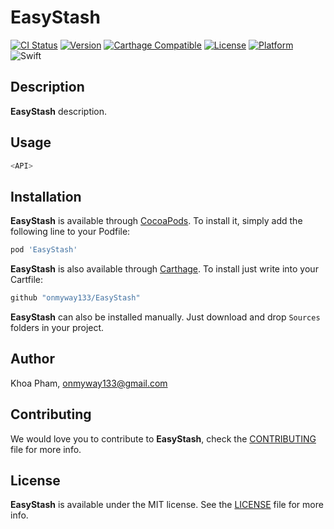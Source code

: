 # EasyStash

[![CI Status](https://img.shields.io/circleci/project/github/onmyway133/EasyStash.svg)](https://circleci.com/gh/onmyway133/EasyStash)
[![Version](https://img.shields.io/cocoapods/v/EasyStash.svg?style=flat)](http://cocoadocs.org/docsets/EasyStash)
[![Carthage Compatible](https://img.shields.io/badge/Carthage-compatible-4BC51D.svg?style=flat)](https://github.com/Carthage/Carthage)
[![License](https://img.shields.io/cocoapods/l/EasyStash.svg?style=flat)](http://cocoadocs.org/docsets/EasyStash)
[![Platform](https://img.shields.io/cocoapods/p/EasyStash.svg?style=flat)](http://cocoadocs.org/docsets/EasyStash)
![Swift](https://img.shields.io/badge/%20in-swift%204.0-orange.svg)

## Description

**EasyStash** description.

## Usage

```swift
<API>
```

## Installation

**EasyStash** is available through [CocoaPods](http://cocoapods.org). To install
it, simply add the following line to your Podfile:

```ruby
pod 'EasyStash'
```

**EasyStash** is also available through [Carthage](https://github.com/Carthage/Carthage).
To install just write into your Cartfile:

```ruby
github "onmyway133/EasyStash"
```

**EasyStash** can also be installed manually. Just download and drop `Sources` folders in your project.

## Author

Khoa Pham, onmyway133@gmail.com

## Contributing

We would love you to contribute to **EasyStash**, check the [CONTRIBUTING](https://github.com/onmyway133/EasyStash/blob/master/CONTRIBUTING.md) file for more info.

## License

**EasyStash** is available under the MIT license. See the [LICENSE](https://github.com/onmyway133/EasyStash/blob/master/LICENSE.md) file for more info.
